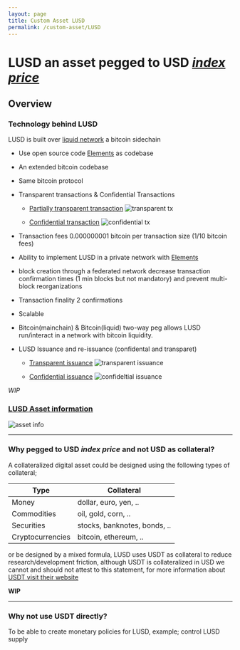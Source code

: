 ```yaml
---
layout: page
title: Custom Asset LUSD
permalink: /custom-asset/LUSD
---
```


# LUSD an asset pegged to USD [_index price_](https://en.wikipedia.org/wiki/Price_index)  



## Overview

### Technology behind LUSD

LUSD is built over [liquid network](https://blockstream.com/liquid/) a bitcoin sidechain 

- Use open source code [Elements](https://elementsproject.org/) as codebase

- An extended bitcoin codebase

- Same bitcoin protocol 

- Transparent transactions & Confidential Transactions

  - [Partially transparent transaction](https://blockstream.info/liquid/tx/99eaba3fba297bee53179ce58d0c77b63d007ce68d29c3673d61d6cc170466c1) <img class="" alt="transparent tx" src="{{ site.url }}/images/transparent_tx.png" />

  - [Confidential transaction](https://blockstream.info/liquid/tx/c46702887f6a05cdbeb8ef02474733a19f210fc27f8cda4f59bd88d3d495b9ac) <img class="" alt="confidential tx" src="{{ site.url }}/images/confidential_tx.png" />

- Transaction fees 0.000000001 bitcoin per transaction size (1/10 bitcoin fees) 

- Ability to implement LUSD in a private network with [Elements](https://elementsproject.org/) 

- block creation through a federated network decrease transaction confirmation times (1 min blocks but not mandatory) and prevent multi-block reorganizations

- Transaction finality 2 confirmations

- Scalable

- Bitcoin(mainchain) & Bitcoin(liquid) two-way peg allows LUSD run/interact in a network with bitcoin liquidity.

- LUSD Issuance and re-issuance (confidental and transparet)

  - [Transparent issuance](https://blockstream.info/liquid/asset/84467161a382f4b55912805a1ab992c89a7ca126024dbf1463b3d8d5cdf9e68b) <img class="" alt="transparent issuance" src="{{ site.url }}/images/transparent_issuance.png" />

  - [Confidential issuance](https://blockstream.info/liquid/asset/0776a19697274ad487d0fd9ccbffea6fef1c327512e78e01b08df662442e657b) <img class="" alt="confideltial issuance" src="{{ site.url }}/images/confidential_issuance.png" />

_WIP_

### [LUSD Asset information](https://blockstream.info/liquid/asset/84467161a382f4b55912805a1ab992c89a7ca126024dbf1463b3d8d5cdf9e68b) 
<img class="" alt="asset info" src="{{ site.url }}/images/LUSD_asset_info.png" />

***
### Why pegged to USD _index price_ and not USD as collateral?
A collateralized digital asset could be designed using the following types of collateral;

|Type            |Collateral|
|--------|--------|
|Money           |dollar, euro, yen, ..       |
|Commodities     |oil, gold, corn, ..         |
|Securities      |stocks, banknotes, bonds, ..|
|Cryptocurrencies|bitcoin, ethereum, ..       |

or be designed by a mixed formula, LUSD uses USDT as collateral to reduce research/development friction, although USDT is collateralized in USD we cannot and should not attest to this statement, for more information about [USDT visit their website](https://tether.to/)

__WIP__

***

### Why not use USDT directly?
To be able to create monetary policies for LUSD, example; control LUSD supply 




